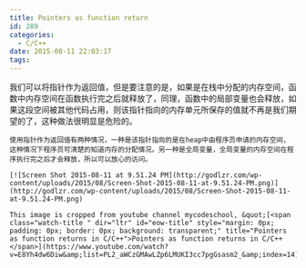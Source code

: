 ```yaml
---
title: Pointers as function return
id: 289
categories:
  - C/C++
date: 2015-08-11 22:03:17
tags:
---
```


我们可以将指针作为返回值，但是要注意的是，如果是在栈中分配的内存空间，函数中内存空间在函数执行完之后就释放了，同理，函数中的局部变量也会释放，如果这段空间被其他代码占用，则该指针指向的内存单元所保存的值就不再是我们期望的了，这种做法很明显是危险的。

	使用指针作为返回值有两种情况，一种是该指针指向的是在heap中由程序员申请的内存空间，这种情况下程序员可清楚的知道内存的分配情况。另一种是全局变量，全局变量的内存空间在程序执行完之后才会释放，所以可以放心的访问。

	[![Screen Shot 2015-08-11 at 9.51.24 PM](http://godlzr.com/wp-content/uploads/2015/08/Screen-Shot-2015-08-11-at-9.51.24-PM.png)](http://godlzr.com/wp-content/uploads/2015/08/Screen-Shot-2015-08-11-at-9.51.24-PM.png)

	This image is cropped from youtube channel mycodeschool, &quot;[<span class="watch-title " dir="ltr" id="eow-title" style="margin: 0px; padding: 0px; border: 0px; background: transparent;" title="Pointers as function returns in C/C++">Pointers as function returns in C/C++</span>](https://www.youtube.com/watch?v=E8Yh4dw6Diw&amp;list=PL2_aWCzGMAwLZp6LMUKI3cc7pgGsasm2_&amp;index=14)&quot;.